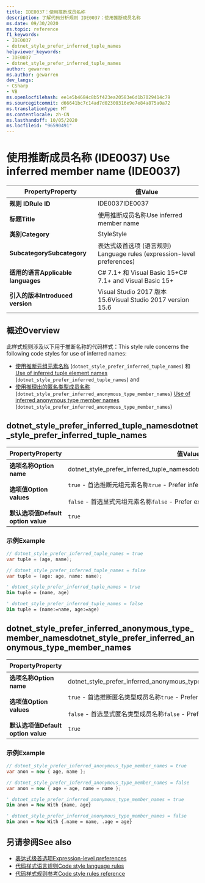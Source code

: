 ```yaml
---
title: IDE0037：使用推断成员名称
description: 了解代码分析规则 IDE0037：使用推断成员名称
ms.date: 09/30/2020
ms.topic: reference
f1_keywords:
- IDE0037
- dotnet_style_prefer_inferred_tuple_names
helpviewer_keywords:
- IDE0037
- dotnet_style_prefer_inferred_tuple_names
author: gewarren
ms.author: gewarren
dev_langs:
- CSharp
- VB
ms.openlocfilehash: ee1e5b4684c8b5f423ea20583e6d1b7029414c79
ms.sourcegitcommit: d66641bc7c14ad7d02300316e9e7e84a875a0a72
ms.translationtype: MT
ms.contentlocale: zh-CN
ms.lasthandoff: 10/05/2020
ms.locfileid: "96590491"
---
```

# <a name="use-inferred-member-name-ide0037"></a><span data-ttu-id="d6cbf-103">使用推断成员名称 (IDE0037) </span><span class="sxs-lookup"><span data-stu-id="d6cbf-103">Use inferred member name (IDE0037)</span></span>

|<span data-ttu-id="d6cbf-104">Property</span><span class="sxs-lookup"><span data-stu-id="d6cbf-104">Property</span></span>|<span data-ttu-id="d6cbf-105">值</span><span class="sxs-lookup"><span data-stu-id="d6cbf-105">Value</span></span>|
|-|-|
| <span data-ttu-id="d6cbf-106">**规则 ID**</span><span class="sxs-lookup"><span data-stu-id="d6cbf-106">**Rule ID**</span></span> | <span data-ttu-id="d6cbf-107">IDE0037</span><span class="sxs-lookup"><span data-stu-id="d6cbf-107">IDE0037</span></span> |
| <span data-ttu-id="d6cbf-108">**标题**</span><span class="sxs-lookup"><span data-stu-id="d6cbf-108">**Title**</span></span> | <span data-ttu-id="d6cbf-109">使用推断成员名称</span><span class="sxs-lookup"><span data-stu-id="d6cbf-109">Use inferred member name</span></span> |
| <span data-ttu-id="d6cbf-110">**类别**</span><span class="sxs-lookup"><span data-stu-id="d6cbf-110">**Category**</span></span> | <span data-ttu-id="d6cbf-111">Style</span><span class="sxs-lookup"><span data-stu-id="d6cbf-111">Style</span></span> |
| <span data-ttu-id="d6cbf-112">**Subcategory**</span><span class="sxs-lookup"><span data-stu-id="d6cbf-112">**Subcategory**</span></span> | <span data-ttu-id="d6cbf-113">表达式级首选项 (语言规则) </span><span class="sxs-lookup"><span data-stu-id="d6cbf-113">Language rules (expression-level preferences)</span></span> |
| <span data-ttu-id="d6cbf-114">**适用的语言**</span><span class="sxs-lookup"><span data-stu-id="d6cbf-114">**Applicable languages**</span></span> | <span data-ttu-id="d6cbf-115">C# 7.1+ 和 Visual Basic 15+</span><span class="sxs-lookup"><span data-stu-id="d6cbf-115">C# 7.1+ and Visual Basic 15+</span></span> |
| <span data-ttu-id="d6cbf-116">**引入的版本**</span><span class="sxs-lookup"><span data-stu-id="d6cbf-116">**Introduced version**</span></span> | <span data-ttu-id="d6cbf-117">Visual Studio 2017 版本 15.6</span><span class="sxs-lookup"><span data-stu-id="d6cbf-117">Visual Studio 2017 version 15.6</span></span> |

## <a name="overview"></a><span data-ttu-id="d6cbf-118">概述</span><span class="sxs-lookup"><span data-stu-id="d6cbf-118">Overview</span></span>

<span data-ttu-id="d6cbf-119">此样式规则涉及以下用于推断名称的代码样式：</span><span class="sxs-lookup"><span data-stu-id="d6cbf-119">This style rule concerns the following code styles for use of inferred names:</span></span>

- <span data-ttu-id="d6cbf-120">[使用推断元组元素名称](#dotnet_style_prefer_inferred_tuple_names) (`dotnet_style_prefer_inferred_tuple_names`) 和</span><span class="sxs-lookup"><span data-stu-id="d6cbf-120">[Use of inferred tuple element names](#dotnet_style_prefer_inferred_tuple_names) (`dotnet_style_prefer_inferred_tuple_names`) and</span></span>
- <span data-ttu-id="d6cbf-121">[使用推理出的匿名类型成员名称](#dotnet_style_prefer_inferred_anonymous_type_member_names) (`dotnet_style_prefer_inferred_anonymous_type_member_names`) </span><span class="sxs-lookup"><span data-stu-id="d6cbf-121">[Use of inferred anonymous type member names](#dotnet_style_prefer_inferred_anonymous_type_member_names) (`dotnet_style_prefer_inferred_anonymous_type_member_names`)</span></span>

## <a name="dotnet_style_prefer_inferred_tuple_names"></a><span data-ttu-id="d6cbf-122">dotnet_style_prefer_inferred_tuple_names</span><span class="sxs-lookup"><span data-stu-id="d6cbf-122">dotnet_style_prefer_inferred_tuple_names</span></span>

|<span data-ttu-id="d6cbf-123">Property</span><span class="sxs-lookup"><span data-stu-id="d6cbf-123">Property</span></span>|<span data-ttu-id="d6cbf-124">值</span><span class="sxs-lookup"><span data-stu-id="d6cbf-124">Value</span></span>|
|-|-|
| <span data-ttu-id="d6cbf-125">**选项名称**</span><span class="sxs-lookup"><span data-stu-id="d6cbf-125">**Option name**</span></span> | <span data-ttu-id="d6cbf-126">dotnet_style_prefer_inferred_tuple_names</span><span class="sxs-lookup"><span data-stu-id="d6cbf-126">dotnet_style_prefer_inferred_tuple_names</span></span>
| <span data-ttu-id="d6cbf-127">**选项值**</span><span class="sxs-lookup"><span data-stu-id="d6cbf-127">**Option values**</span></span> | <span data-ttu-id="d6cbf-128">`true` - 首选推断元组元素名称</span><span class="sxs-lookup"><span data-stu-id="d6cbf-128">`true` - Prefer inferred tuple element names</span></span><br /><br /><span data-ttu-id="d6cbf-129">`false` - 首选显式元组元素名称</span><span class="sxs-lookup"><span data-stu-id="d6cbf-129">`false` - Prefer explicit tuple element names</span></span> |
| <span data-ttu-id="d6cbf-130">**默认选项值**</span><span class="sxs-lookup"><span data-stu-id="d6cbf-130">**Default option value**</span></span> | `true` |

### <a name="example"></a><span data-ttu-id="d6cbf-131">示例</span><span class="sxs-lookup"><span data-stu-id="d6cbf-131">Example</span></span>

```csharp
// dotnet_style_prefer_inferred_tuple_names = true
var tuple = (age, name);

// dotnet_style_prefer_inferred_tuple_names = false
var tuple = (age: age, name: name);
```

```vb
' dotnet_style_prefer_inferred_tuple_names = true
Dim tuple = (name, age)

' dotnet_style_prefer_inferred_tuple_names = false
Dim tuple = (name:=name, age:=age)
```

## <a name="dotnet_style_prefer_inferred_anonymous_type_member_names"></a><span data-ttu-id="d6cbf-132">dotnet_style_prefer_inferred_anonymous_type_member_names</span><span class="sxs-lookup"><span data-stu-id="d6cbf-132">dotnet_style_prefer_inferred_anonymous_type_member_names</span></span>

|<span data-ttu-id="d6cbf-133">Property</span><span class="sxs-lookup"><span data-stu-id="d6cbf-133">Property</span></span>|<span data-ttu-id="d6cbf-134">值</span><span class="sxs-lookup"><span data-stu-id="d6cbf-134">Value</span></span>|
|-|-|
| <span data-ttu-id="d6cbf-135">**选项名称**</span><span class="sxs-lookup"><span data-stu-id="d6cbf-135">**Option name**</span></span> | <span data-ttu-id="d6cbf-136">dotnet_style_prefer_inferred_anonymous_type_member_names</span><span class="sxs-lookup"><span data-stu-id="d6cbf-136">dotnet_style_prefer_inferred_anonymous_type_member_names</span></span>
| <span data-ttu-id="d6cbf-137">**选项值**</span><span class="sxs-lookup"><span data-stu-id="d6cbf-137">**Option values**</span></span> | <span data-ttu-id="d6cbf-138">`true` - 首选推断匿名类型成员名称</span><span class="sxs-lookup"><span data-stu-id="d6cbf-138">`true` - Prefer inferred anonymous type member names</span></span><br /><br /><span data-ttu-id="d6cbf-139">`false` - 首选显式匿名类型成员名称</span><span class="sxs-lookup"><span data-stu-id="d6cbf-139">`false` - Prefer explicit anonymous type member names</span></span> |
| <span data-ttu-id="d6cbf-140">**默认选项值**</span><span class="sxs-lookup"><span data-stu-id="d6cbf-140">**Default option value**</span></span> | `true` |

### <a name="example"></a><span data-ttu-id="d6cbf-141">示例</span><span class="sxs-lookup"><span data-stu-id="d6cbf-141">Example</span></span>

```csharp
// dotnet_style_prefer_inferred_anonymous_type_member_names = true
var anon = new { age, name };

// dotnet_style_prefer_inferred_anonymous_type_member_names = false
var anon = new { age = age, name = name };
```

```vb
' dotnet_style_prefer_inferred_anonymous_type_member_names = true
Dim anon = New With {name, age}

' dotnet_style_prefer_inferred_anonymous_type_member_names = false
Dim anon = New With {.name = name, .age = age}
```

## <a name="see-also"></a><span data-ttu-id="d6cbf-142">另请参阅</span><span class="sxs-lookup"><span data-stu-id="d6cbf-142">See also</span></span>

- [<span data-ttu-id="d6cbf-143">表达式级首选项</span><span class="sxs-lookup"><span data-stu-id="d6cbf-143">Expression-level preferences</span></span>](expression-level-preferences.md)
- [<span data-ttu-id="d6cbf-144">代码样式语言规则</span><span class="sxs-lookup"><span data-stu-id="d6cbf-144">Code style language rules</span></span>](language-rules.md)
- [<span data-ttu-id="d6cbf-145">代码样式规则参考</span><span class="sxs-lookup"><span data-stu-id="d6cbf-145">Code style rules reference</span></span>](index.md)

